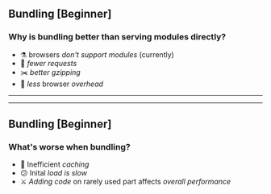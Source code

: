 ## Bundling [Beginner]

### Why is bundling better than serving modules directly?

* ⚗️ browsers *don't support modules* (currently)
* 🚈 *fewer requests*
* ✂️ *better gzipping*
* 📧 *less* browser *overhead*

---

---

## Bundling [Beginner]

### What's worse when bundling?

* 💸 Inefficient *caching*
* 😕 Inital *load is slow*
* ⚔️ *Adding code* on rarely used part affects *overall performance*
